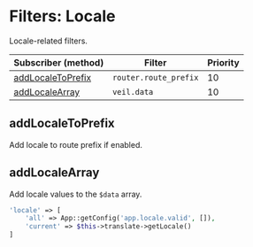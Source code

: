 # Filters: Locale

Locale-related filters.

| Subscriber (method)                     | Filter                | Priority |
|-----------------------------------------|-----------------------|----------|
| [addLocaleToPrefix](#addlocaletoprefix) | `router.route_prefix` | 10       |
 | [addLocaleArray](#addlocalearray)       | `veil.data`           | 10       |

## addLocaleToPrefix

Add locale to route prefix if enabled.

## addLocaleArray

Add locale values to the `$data` array.

```php
'locale' => [
    'all' => App::getConfig('app.locale.valid', []),
    'current' => $this->translate->getLocale()
]
```